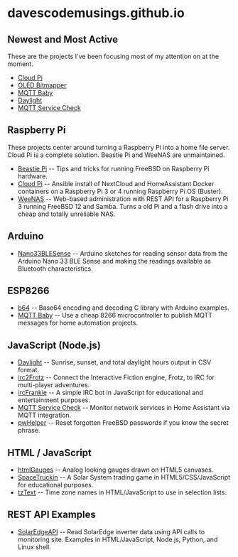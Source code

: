 # davescodemusings.github.io

## Newest and Most Active
These are the projects I've been focusing most of my attention on at the moment.
* [Cloud Pi](https://github.com/DavesCodeMusings/CloudPi)
* [OLED Bitmapper](https://github.com/DavesCodeMusings/oled-bitmapper)
* [MQTT Baby](https://github.com/DavesCodeMusings/mqttbaby)
* [Daylight](https://github.com/DavesCodeMusings/daylight)
* [MQTT Service Check](https://github.com/DavesCodeMusings/mqttServiceCheck)

## Raspberry Pi
These projects center around turning a Raspberry Pi into a home file server. Cloud Pi is a complete solution. Beastie Pi and WeeNAS are unmaintained.
* [Beastie Pi](https://github.com/DavesCodeMusings/BeastiePi/wiki) -- Tips and tricks for running FreeBSD on Raspberry Pi hardware.
* [Cloud Pi](https://github.com/DavesCodeMusings/CloudPi) -- Ansible install of NextCloud and HomeAssistant Docker containers on a Raspberry Pi 3 or 4 running Raspberry Pi OS (Buster).
* [WeeNAS](https://github.com/DavesCodeMusings/WeeNAS) -- Web-based administration with REST API for a Raspberry Pi 3 running FreeBSD 12 and Samba. Turns a old Pi and a flash drive into a cheap and totally unreliable NAS.

## Arduino
* [Nano33BLESense](https://github.com/DavesCodeMusings/Nano33BLESense) -- Arduino sketches for reading sensor data from the Arduino Nano 33 BLE Sense and making the readings available as Bluetooth characteristics.

## ESP8266
* [b64](https://github.com/DavesCodeMusings/b64) -- Base64 encoding and decoding C library with Arduino examples.
* [MQTT Baby](https://github.com/DavesCodeMusings/mqttbaby) -- Use a cheap 8266 microcontroller to publish MQTT messages for home automation projects. 

## JavaScript (Node.js)
* [Daylight](https://github.com/DavesCodeMusings/daylight) -- Sunrise, sunset, and total daylight hours output in CSV format.
* [irc2Frotz](https://github.com/DavesCodeMusings/irc2Frotz) -- Connect the Interactive Fiction engine, Frotz, to IRC for multi-player adventures.
* [ircFrankie](https://github.com/DavesCodeMusings/ircFrankie) -- A simple IRC bot in JavaScript for educational and entertainment purposes.
* [MQTT Service Check](https://github.com/DavesCodeMusings/mqttServiceCheck) -- Monitor network services in Home Assistant via MQTT integration.
* [pwHelper](https://github.com/DavesCodeMusings/pwHelper) -- Reset forgotten FreeBSD passwords if you know the secret phrase.

## HTML / JavaScript
* [htmlGauges](./htmlGauges) -- Analog looking gauges drawn on HTML5 canvases.
* [SpaceTruckin](./SpaceTruckin) -- A Solar System trading game in HTML5/CSS/JavaScript for educational purposes.
* [tzText](./tzText) -- Time zone names in HTML/JavaScript to use in selection lists.

## REST API Examples 
* [SolarEdgeAPI](https://github.com/DavesCodeMusings/SolarEdgeAPI) -- Read SolarEdge inverter data using API calls to monitoring site. Examples in HTML/JavaScript, Node.js, Python, and Linux shell.
